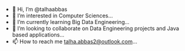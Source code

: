 - 👋 Hi, I’m @talhaabbas
- 👀 I’m interested in Computer Sciences...
- 🌱 I’m currently learning Big Data Engineering...
- 💞️ I’m looking to collaborate on Data Engineering projects and Java based applications...
- 📫 How to reach me talha.abbas2@outlook.com...

<!---
jonnybeegoode/jonnybeegoode is a ✨ special ✨ repository because its `README.md` (this file) appears on your GitHub profile.
You can click the Preview link to take a look at your changes.
--->
